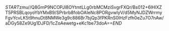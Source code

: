 $START$zmu//Q8GmP9NCOPJl8OYtmtLLg0rbMCMziSvgrFXQr/Bs012+6lHlXZT5PRSBLqoyoYbYMxB9/SPrbrb8fobOAIeNc8PORgvwlyV/d5MyNJDZWrrmyFgvYcvLK5t9hnuDt8NMWe3g9c886Br7bjQp3fPKRnS0lHzFzfh0eZu7O7nAw/aDGy58Ze9Ug1DJFD/1cZoAewetg+eKc1be73doA==$END$